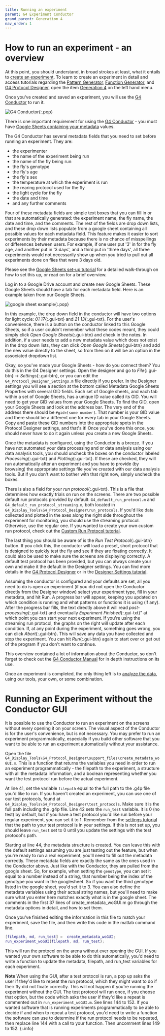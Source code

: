 ```yaml
---
title: Running an experiment
parent: G4 Experiment Conductor
grand_parent: Generation 4
nav_order: 1
---
```


# How to run an experiment - an overview

At this point, you should understand, in broad strokes at least, what it entails to [create an experiment](experiment-conductor_getting-started.md). To learn to create an experiment in detail and access tutorials regarding the [Pattern Generator](pattern-generator.md), [Function Generator](function-generator.md), and [G4 Protocol Designer](protocol-designer.md), open the item [Generation 4]({{site.baseurl}}/G4/) on the left hand menu.

Once you've created and saved an experiment, you will use the [G4 Conductor](experiment-conductor.md) to run it.

![G4 Conductor](assets/conductor-empty.png){:.pop}

There is one important requirement for using the [G4 Conductor](experiment-conductor.md) - you must have [Google Sheets containing your metadata](protocol-designer_metadata_tutorial.md) values.

The G4 Conductor has several metadata fields that you need to set before running an experiment. They are:

- the experimenter
- the name of the experiment being run
- the name of the fly being run
- the fly's genotype
- the fly's age
- the fly's sex
- the temperature at which the experiment is run
- the rearing protocol used for the fly
- the light cycle for the fly
- the date and time
- and any further comments

Four of these metadata fields are simple text boxes that you can fill in or that are automatically generated: the experiment name, the fly name, the date and time, and the comments. The rest of the fields are drop down lists, and these drop down lists populate from a google sheet containing all possible values for each metadata field. This feature makes it easier to sort experiments by their metadata because there is no chance of misspellings or differences between users. For example, if one user put '3' in for the fly age, and another put in '3 days', and a third put in 'three days', all three experiments would not necessarily show up when you tried to pull out all experiments done on flies that were 3 days old.

Please see the [Google Sheets set-up tutorial](protocol-designer_metadata_tutorial.md) for a detailed walk-through on how to set this up, or read on for a brief overview.

Log in to a Google Drive account and create new Google Sheets. These Google Sheets should have a tab for each metadata field. Here is an example taken from our Google Sheets.

![google sheet example](assets/e-c_g-s_metadata.png){:.pop}

In this example, the drop down field in the conductor will have two options for light cycle: _01 17_{:.gui-txt} and _21 13_{:.gui-txt}. For the user's convenience, there is a button on the conductor linked to this Google Sheets, so if a user couldn't remember what these codes meant, they could simply click _Open Google Sheets_{:.gui-btn} and check in the notes. In addition, if a user needs to add a new metadata value which does not exist in the drop down lists, they can click _Open Google Sheets_{:gui-btn} and add the new value directly to the sheet, so from then on it will be an option in the associated dropdown list.

Okay, so you've made your Google Sheets - how do you connect them? You do this in the G4 Designer settings. Open the designer and go to _File_{:.gui-btn} → _Settings_{:.gui-btn}, or you can edit the `G4_Protocol_Designer_Settings.m` file directly if you prefer. In the Designer settings you will see a section at the bottom called Metadata Google Sheets Properties with several GID fields. Each set of Google sheets, and each tab within a set of Google Sheets, has a unique ID value called its GID. You will need to get your GID values from your Google Sheets. To find the GID, open your Google Sheets and look at the address bar. The very end of the address there should be `#gid=[some number]`. That number is your GID value and there should be a different one for every tab in your Google Sheets. Copy and paste these GID numbers into the appropriate spots in the Protocol Designer settings, and that's it! Once you've done this once, you should never have to do it again unless you create a new Google Sheets.

Once the metadata is configured, using the Conductor is a breeze. If you have not automated your data processing and or data analysis using our data analysis tools, you should uncheck the boxes on the conductor labeled _Processing_{:.gui-txt} and _Plotting_{:.gui-txt}. If these are checked, they will run automatically after an experiment and you have to provide (by browsing) the appropriate settings file you've created with our data analysis tools. But if you don't want to bother with that right now, simply uncheck the boxes.

There is also a field for your _run protocol_{:.gui-txt}. This is a file that determines how exactly trials on run on the screens. There are two possible default run protocols provided by default: `G4_default_run_protocol.m` and `G4_default_run_protocol_streaming.m`, both located in `G4_Display_Tools\G4_Protocol_Designer\run_protocols`. If you'd like data collected and plotted in the axes along the right side throughout the experiment for monitoring, you should use the streaming protocol. Otherwise, use the regular one. If you wanted to create your own custom run protocol, check out the [Custom Run Protocol tutorial](experiment-conductor_run-protocol_tutorial.md).

The last thing you should be aware of is the _Run Test Protocol_{:.gui-btn} button. If you click this, the conductor will load a preset, short protocol that is designed to quickly test the fly and see if they are fixating correctly. It could also be used to make sure the screens are displaying correctly. A default test protocol has been provided, but you can always create your own and make it the default in the Designer settings. You can find more details in the [G4 Protocol Designer](protocol-designer.md) or in the [Designer Settings tutorial](protocol-designer_configure-settings_tutorial.md).

Assuming the conductor is configured and your defaults are set, all you need to do is open an experiment (if you did not open the Conductor directly from the Designer window) select your experiment type, fill in your metadata, and hit Run. A progress bar will appear, keeping you updated on which condition is running and what patterns or functions it is using (if any). After the progress bar fills, the text directly above it will read _post-processing_{:.gui-txt} and eventually _Experiment Finished_{:.gui-txt}" at which point you can start your next experiment. If you're using the streaming run protocol, the graphs on the right will update after each condition. If, at any point during the experiment, something goes wrong, you can click _Abort_{:.gui-btn}. This will save any data you have collected and stop the experiment. You can hit _Run_{:.gui-btn} again to start over or get out of the program if you don't want to continue.

This overview contained a lot of information about the Conductor, so don't forget to check out the [G4 Conductor Manual](experiment-conductor.md) for in depth instructions on its use.

Once an experiment is completed, the only thing left is to [analyze the data](data-handling_getting-started.md), using our tools, your own, or some combination.

# Running an Experiment without the Conductor GUI

It is possible to use the Conductor to run an experiment on the screens without every opening it on your screen. The visual aspect of the Conductor is for the user's convenience, but is not necessary. You may prefer to run an experiment programmatically, especially if you build other software that you want to be able to run an experiment automatically without your assistance. 

Open the file `G4_Display_Tools\G4_Protocol_Designer\support_files\create_metadata_woGUI.m`. This is a function that returns the variables you need in order to run an experiment programmatically - the filepath to the experiment, a structure with all the metadata information, and a boolean representing whether you want the test protocol run before the actual experiment. 

At line 41, set the variable `filepath` equal to the full path to the .g4p file you'd like to run. If you haven't created an experiment, you can use one of our test protocols, found at `G4_Display_Tools\G4_Protocol_Designer\test_protocols`. Make sure it is the full path including the .g4p file. Line 42 sets the `run_test` variable. It is 0 (no test) by default, but if you have a test protocol you'd like run before your regular experiment, you can set it to 1. Remember from the [settings tutorial](protocol-designer_configure-settings_tutorial.md) that the path to your test protocol is in your settings. If this is not set up, you should leave `run_test` set to 0 until you update the settings with the test protocol's path. 

Starting at line 44, the metadata structure is created. You can leave this with the default settings assuming you are just testing out the feature, but when you're ready to run a real experiment, you'll need to fill out the metadata correctly. These metadata fields are exactly the same as the ones used in the Conductor above. Just like with the Conductor, they are pulled from the google sheet. So, for example, when setting the `genotype`, you can set it equal to a number instead of a string, that number being the index of the genotype you want in the googlesheet. So if you want the third genotype listed in the google sheet, you'd set it to 3. You can also define the metadata variables using their actual string names, but you'll need to make sure what you enter here matches exactly what is in the google sheet. The comments in the first 37 lines of create_metadata_woGUI.m go through the metadata options in detail, and how to set them. 

Once you've finished editing the information in this file to match your experiment, save the file, and then write this code in the matlab command line. 

```matlab
[filepath, md, run_test] =  create_metadata_woGUI;
run_experiment_woGUI(filepath, md, run_test);
```

This will run the protocol on the arena without ever opening the GUI. If you wanted your own software to be able to do this automatically, you'd need to write a function to update the metadata, filepath, and run_test variables for each experiment. 

__Note__ When using the GUI, after a test protocol is run, a pop up asks the user if they'd like to repeat the run protocol, which they might want to do if their fly did not fixate correctly. This will not happen if you're running the experiment without the GUI. The test protocol will run once, if you choose that option, but the code which asks the user if they'd like a repeat is commented out in `run_experiment_woGUI.m`. See lines 144 to 152. If  you wanted software that is running experiments programmatically to be able to decide if and when to repeat a test protocol, you'd need to write a function the software can use to determine if the run protocol needs to be repeated, then replace line 144 with a call to your function. Then uncomment lines 149 to 152.
{:.info}
